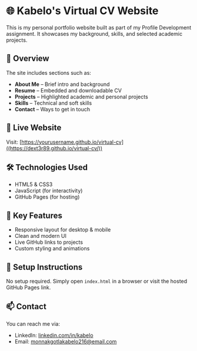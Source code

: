 # 🌐 Kabelo's Virtual CV Website

This is my personal portfolio website built as part of my Profile Development assignment. It showcases my background, skills, and selected academic projects.

## 📌 Overview

The site includes sections such as:
- **About Me** – Brief intro and background
- **Resume** – Embedded and downloadable CV
- **Projects** – Highlighted academic and personal projects
- **Skills** – Technical and soft skills
- **Contact** – Ways to get in touch

## 🚀 Live Website
Visit: [https://yourusername.github.io/virtual-cv]((https://dext3r89.github.io/virtual-cv/))

## 🛠️ Technologies Used
- HTML5 & CSS3
- JavaScript (for interactivity)
- GitHub Pages (for hosting)

## 🧠 Key Features
- Responsive layout for desktop & mobile
- Clean and modern UI
- Live GitHub links to projects
- Custom styling and animations

## 🔧 Setup Instructions
No setup required. Simply open `index.html` in a browser or visit the hosted GitHub Pages link.

## 📫 Contact
You can reach me via:
- LinkedIn: [linkedin.com/in/kabelo]((https://www.linkedin.com/in/kabelo-monnakgotla-b392091a7/))
- Email: monnakgotlakabelo216@email.com
